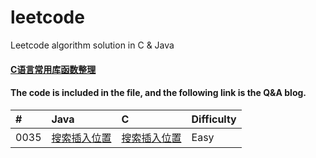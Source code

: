 # leetcode
Leetcode algorithm solution in  C &amp; Java

#### [C语言常用库函数整理](https://messi1002.top/2019/02/20/C%E8%AF%AD%E8%A8%80%E5%B8%B8%E7%94%A8%E5%BA%93%E5%87%BD%E6%95%B0%E6%95%B4%E7%90%86/)<br>
#### The code is included in the file, and the following link is the Q&A blog.<br/>
| #     | Java  | C     | Difficulty |
| :---- | :---- | :---- | :----      |
| 0035  | [搜索插入位置](https://messi1002.top/2019/06/04/LeetCode-35-%E6%90%9C%E7%B4%A2%E6%8F%92%E5%85%A5%E4%BD%8D%E7%BD%AE%EF%BC%88Easy%EF%BC%89Java%E8%AF%AD%E8%A8%80%E9%A2%98%E8%A7%A3/) | [搜索插入位置](https://messi1002.top/2019/06/04/LeetCode-35-%E6%90%9C%E7%B4%A2%E6%8F%92%E5%85%A5%E4%BD%8D%E7%BD%AE%EF%BC%88Easy%EF%BC%89C%E8%AF%AD%E8%A8%80%E9%A2%98%E8%A7%A3/) | Easy |
